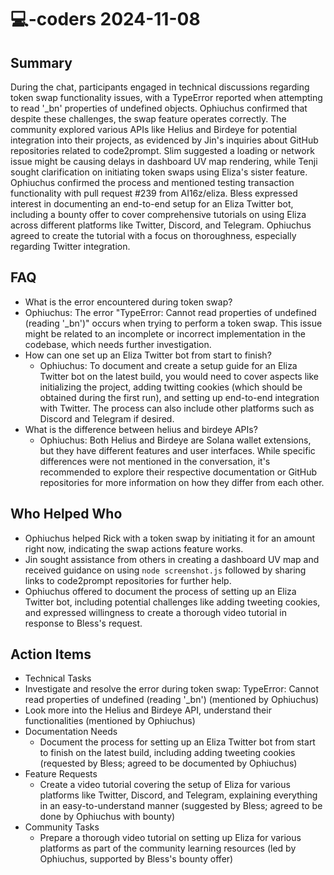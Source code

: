 # 💻-coders 2024-11-08

## Summary

During the chat, participants engaged in technical discussions regarding token swap functionality issues, with a TypeError reported when attempting to read '\_bn' properties of undefined objects. Ophiuchus confirmed that despite these challenges, the swap feature operates correctly. The community explored various APIs like Helius and Birdeye for potential integration into their projects, as evidenced by Jin's inquiries about GitHub repositories related to code2prompt. Slim suggested a loading or network issue might be causing delays in dashboard UV map rendering, while Tenji sought clarification on initiating token swaps using Eliza's sister feature. Ophiuchus confirmed the process and mentioned testing transaction functionality with pull request #239 from AI16z/eliza. Bless expressed interest in documenting an end-to-end setup for an Eliza Twitter bot, including a bounty offer to cover comprehensive tutorials on using Eliza across different platforms like Twitter, Discord, and Telegram. Ophiuchus agreed to create the tutorial with a focus on thoroughness, especially regarding Twitter integration.

## FAQ

- What is the error encountered during token swap?
- Ophiuchus: The error "TypeError: Cannot read properties of undefined (reading '\_bn')" occurs when trying to perform a token swap. This issue might be related to an incomplete or incorrect implementation in the codebase, which needs further investigation.
- How can one set up an Eliza Twitter bot from start to finish?
    - Ophiuchus: To document and create a setup guide for an Eliza Twitter bot on the latest build, you would need to cover aspects like initializing the project, adding twitting cookies (which should be obtained during the first run), and setting up end-to-end integration with Twitter. The process can also include other platforms such as Discord and Telegram if desired.
- What is the difference between helius and birdeye APIs?
    - Ophiuchus: Both Helius and Birdeye are Solana wallet extensions, but they have different features and user interfaces. While specific differences were not mentioned in the conversation, it's recommended to explore their respective documentation or GitHub repositories for more information on how they differ from each other.

## Who Helped Who

- Ophiuchus helped Rick with a token swap by initiating it for an amount right now, indicating the swap actions feature works.
- Jin sought assistance from others in creating a dashboard UV map and received guidance on using `node screenshot.js` followed by sharing links to code2prompt repositories for further help.
- Ophiuchus offered to document the process of setting up an Eliza Twitter bot, including potential challenges like adding tweeting cookies, and expressed willingness to create a thorough video tutorial in response to Bless's request.

## Action Items

- Technical Tasks
- Investigate and resolve the error during token swap: TypeError: Cannot read properties of undefined (reading '\_bn') (mentioned by Ophiuchus)
- Look more into the Helius and Birdeye API, understand their functionalities (mentioned by Ophiuchus)
- Documentation Needs
    - Document the process for setting up an Eliza Twitter bot from start to finish on the latest build, including adding tweeting cookies (requested by Bless; agreed to be documented by Ophiuchus)
- Feature Requests
    - Create a video tutorial covering the setup of Eliza for various platforms like Twitter, Discord, and Telegram, explaining everything in an easy-to-understand manner (suggested by Bless; agreed to be done by Ophiuchus with bounty)
- Community Tasks
    - Prepare a thorough video tutorial on setting up Eliza for various platforms as part of the community learning resources (led by Ophiuchus, supported by Bless's bounty offer)
